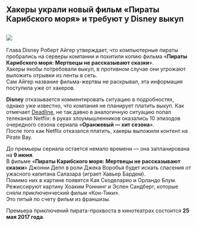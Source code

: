 ## Хакеры украли новый фильм «Пираты Карибского моря» и требуют у Disney выкуп  
![][pirate]
---
Глава Disney Роберт Айгер утверждает, что компьютерные пираты пробрались на серверы компании и похитили копию фильма «**Пираты Карибского моря: Мертвецы не рассказывают сказки**».  
Хакеры якобы потребовали выкуп, в противном случае они угрожают выложить отрывки из ленты в сеть.  
Сам Айгер название фильма-жертвы не раскрывал, эта информация поступила уже от хакеров.  

**Disney** отказывается комментировать ситуацию в подробностях, однако уже известно, что компания не планирует платить выкуп.
Как отмечает [Deadline][deadline site], не так давно в аналогичную ситуацию попал телеканал Netflix: в руках злоумышленников оказались 10 эпизодов очередного сезона сериала «**Оранжевый — хит сезона**».  
После того как Netflix отказался платить, хакеры выложили контент на Pirate Bay.  

До премьеры сериала остается немало времени — она запланирована на **9 июня**.  
В фильме «**Пираты Карибского моря: Мертвецы не рассказывают сказки**» Джонни Депп в роли Джека Воробья будет искать спасения от ужасного капитана Салазара (играет Хавьер Бардем).  
Помимо них в картине появятся Кая Скоделарио и Орландо Блум. Режиссируют картину Хоаким Роннинг и Эспен Сандберг, которые сняли приключенческий фильм «Кон-Тики».  
Это пятый по счету фильм из франшизы.  

Премьера приключений пирата-прохвоста в кинотеатрах состоится **25 мая 2017 года**.  

[pirate]: http://itc.ua/wp-content/uploads/2017/05/potc5_dtlr4_2k_r709_marketing_stills_022317_86412_r_8a775940.0.jpeg
[deadline site]: http://deadline.com/2017/05/pirates-of-the-caribbean-dead-men-tell-no-tales-hackers-ransom-1202094203/